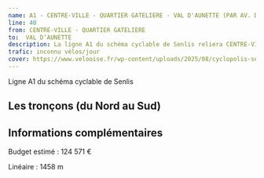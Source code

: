 ```yaml
---
name: A1 - CENTRE-VILLE - QUARTIER GATELIERE - VAL D'AUNETTE (PAR AV. DE CHANTILLY)
line: 40
from: CENTRE-VILLE - QUARTIER GATELIERE
to:  VAL D’AUNETTE 
description: La ligne A1 du schéma cyclable de Senlis reliera CENTRE-VILLE - QUARTIER GATELIERE à VAL D’AUNETTE 
trafic: inconnu vélos/jour
cover: https://www.velooise.fr/wp-content/uploads/2025/08/cyclopolis-senlis-A1.jpg
---
```

Ligne A1 du schéma cyclable de Senlis
## Les tronçons (du Nord au Sud)

## Informations complémentaires

Budget estimé : 124 571 €

Linéaire : 1458 m

